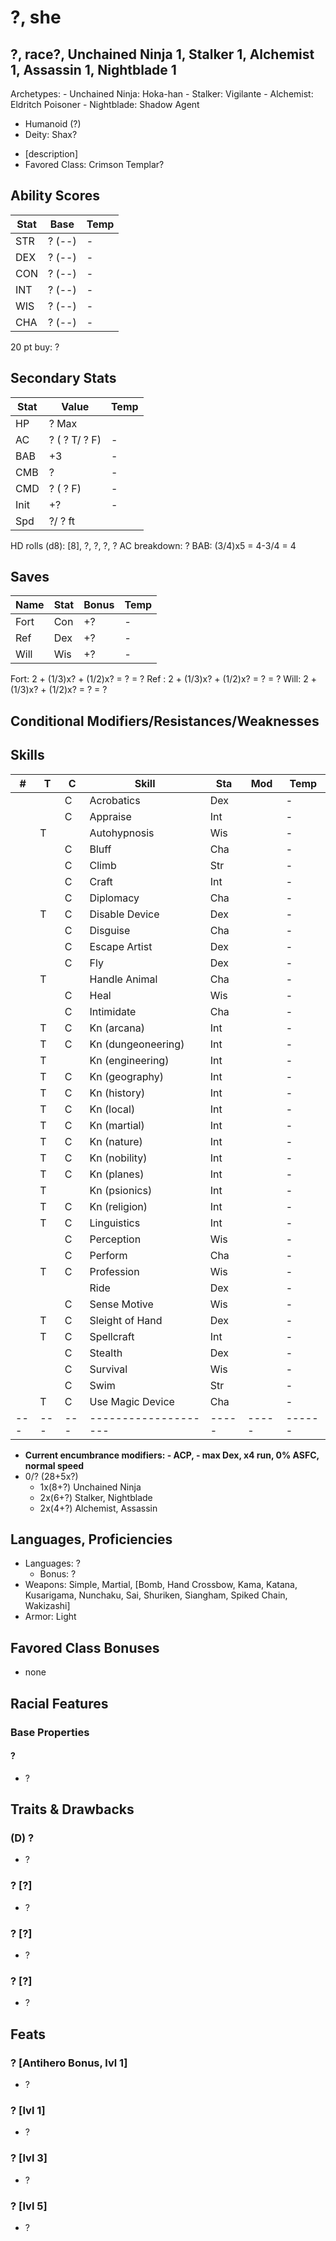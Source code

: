 # ?, she
## ?, race?, Unchained Ninja 1, Stalker 1, Alchemist 1, Assassin 1, Nightblade 1
Archetypes:
    - Unchained Ninja: Hoka-han
    - Stalker: Vigilante
    - Alchemist: Eldritch Poisoner
    - Nightblade: Shadow Agent
- Humanoid (?)
- Deity: Shax?
<!-- - 3'6", 38 lbs, 58 yo -->
- [description]
- Favored Class: Crimson Templar?

## Ability Scores
| Stat | Base    | Temp |
|------|---------|------|
| STR  |  ? (--) | -
| DEX  |  ? (--) | -
| CON  |  ? (--) | -
| INT  |  ? (--) | -
| WIS  |  ? (--) | -
| CHA  |  ? (--) | -
20 pt buy: ?

## Secondary Stats
| Stat | Value          | Temp |
|------|----------------|------|
| HP   |  ? Max         | 
| AC   |  ? ( ? T/ ? F) | -
| BAB  | +3             | -
| CMB  |  ?             | -
| CMD  |  ? ( ? F)      | -
| Init | +?             | -
| Spd  |  ?/ ? ft       |
HD rolls (d8): [8], ?, ?, ?, ?
AC breakdown: ?
BAB: (3/4)x5 = 4-3/4 = 4

## Saves
| Name | Stat | Bonus | Temp |
|------|------|-------|------|
| Fort | Con  | +?    | -
| Ref  | Dex  | +?    | -
| Will | Wis  | +?    | -
Fort: 2 + (1/3)x? + (1/2)x? = ? = ?
Ref : 2 + (1/3)x? + (1/2)x? = ? = ?
Will: 2 + (1/3)x? + (1/2)x? = ? = ?

## Conditional Modifiers/Resistances/Weaknesses

## Skills
| # | T | C | Skill              | Sta | Mod | Temp 
|---|---|---|--------------------|-----|-----|------
|   |   | C | Acrobatics         | Dex |     | -
|   |   | C | Appraise           | Int |     | -
|   | T |   | Autohypnosis       | Wis |     | -
|   |   | C | Bluff              | Cha |     | -
|   |   | C | Climb              | Str |     | -
|   |   | C | Craft              | Int |     | -
|   |   | C | Diplomacy          | Cha |     | -
|   | T | C | Disable Device     | Dex |     | -
|   |   | C | Disguise           | Cha |     | -
|   |   | C | Escape Artist      | Dex |     | -
|   |   | C | Fly                | Dex |     | -
|   | T |   | Handle Animal      | Cha |     | -
|   |   | C | Heal               | Wis |     | -
|   |   | C | Intimidate         | Cha |     | -
|   | T | C | Kn (arcana)        | Int |     | -
|   | T | C | Kn (dungeoneering) | Int |     | -
|   | T |   | Kn (engineering)   | Int |     | -
|   | T | C | Kn (geography)     | Int |     | -
|   | T | C | Kn (history)       | Int |     | -
|   | T | C | Kn (local)         | Int |     | -
|   | T | C | Kn (martial)       | Int |     | -
|   | T | C | Kn (nature)        | Int |     | -
|   | T | C | Kn (nobility)      | Int |     | -
|   | T | C | Kn (planes)        | Int |     | -
|   | T |   | Kn (psionics)      | Int |     | -
|   | T | C | Kn (religion)      | Int |     | -
|   | T | C | Linguistics        | Int |     | -
|   |   | C | Perception         | Wis |     | -
|   |   | C | Perform            | Cha |     | -
|   | T | C | Profession         | Wis |     | -
|   |   |   | Ride               | Dex |     | -
|   |   | C | Sense Motive       | Wis |     | -
|   | T | C | Sleight of Hand    | Dex |     | -
|   | T | C | Spellcraft         | Int |     | -
|   |   | C | Stealth            | Dex |     | -
|   |   | C | Survival           | Wis |     | -
|   |   | C | Swim               | Str |     | -
|   | T | C | Use Magic Device   | Cha |     | -
|---|---|---|--------------------|-----|-----|------
- **Current encumbrance modifiers: - ACP, - max Dex, x4 run, 0% ASFC, normal speed**
- 0/? (28+5x?)
    - 1x(8+?) Unchained Ninja
    - 2x(6+?) Stalker, Nightblade
    - 2x(4+?) Alchemist, Assassin

## Languages, Proficiencies
- Languages: ?
    - Bonus: ?
- Weapons:   Simple, Martial, [Bomb, Hand Crossbow, Kama, Katana, Kusarigama, Nunchaku, Sai, Shuriken, Siangham, Spiked Chain, Wakizashi]
- Armor:     Light

## Favored Class Bonuses
- none

## Racial Features
### Base Properties
<!-- - -2 Str, +2 Con, +2 Cha -->
<!-- - Small, 20 ft BLS, 5 ft reach -->
<!-- - Humanoid (gnome) -->
<!-- - Darkvision 60 ft -->

#### ?
- ?

## Traits & Drawbacks
### (D) ?
- ?

### ? [?]
- ?

### ? [?]
- ?

### ? [?]
- ?

## Feats
### ? [Antihero Bonus, lvl 1]
- ?

### ? [lvl 1]
- ?

### ? [lvl 3]
- ?

### ? [lvl 5]
- ?
